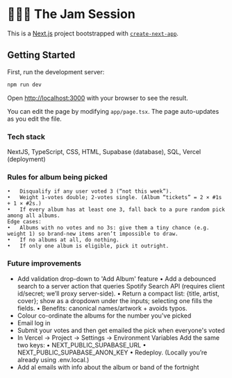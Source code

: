 # 🍯🍓🍇 The Jam Session

This is a [Next.js](https://nextjs.org) project bootstrapped with [`create-next-app`](https://nextjs.org/docs/app/api-reference/cli/create-next-app).

## Getting Started

First, run the development server:

```bash
npm run dev
```

Open [http://localhost:3000](http://localhost:3000) with your browser to see the result.

You can edit the page by modifying `app/page.tsx`. The page auto-updates as you edit the file.

### Tech stack
NextJS, TypeScript, CSS, HTML, Supabase (database), SQL, Vercel (deployment)

### Rules for album being picked
	•	Disqualify if any user voted 3 (“not this week”).
	•	Weight 1-votes double; 2-votes single. (Album “tickets” = 2 × #1s + 1 × #2s.)
	•	If every album has at least one 3, fall back to a pure random pick among all albums.
	Edge cases:
	•	Albums with no votes and no 3s: give them a tiny chance (e.g. weight 1) so brand-new items aren’t impossible to draw.
	•	If no albums at all, do nothing.
	•	If only one album is eligible, pick it outright.

### Future improvements
 
 - Add validation drop-down to 'Add Album' feature
    •	Add a debounced search to a server action that queries Spotify Search API (requires client id/secret; we’ll proxy server-side).
	•	Return a compact list: {title, artist, cover}; show as a dropdown under the inputs; selecting one fills the fields.
	•	Benefits: canonical names/artwork + avoids typos.
- Colour co-ordinate the albums for the number you've picked
- Email log in
- Submit your votes and then get emailed the pick when everyone's voted
- In Vercel → Project → Settings → Environment Variables
    Add the same two keys:
	•	NEXT_PUBLIC_SUPABASE_URL
	•	NEXT_PUBLIC_SUPABASE_ANON_KEY
	•	Redeploy. (Locally you’re already using .env.local.)
- Add aI emails with info about the album or band of the fortnight
